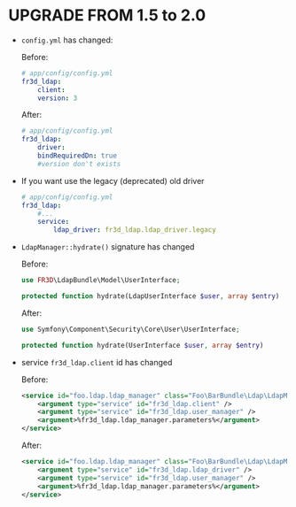 UPGRADE FROM 1.5 to 2.0
=======================

* `config.yml` has changed:

    Before:
    ```yaml
    # app/config/config.yml
    fr3d_ldap:
        client:
        version: 3
    ```

    After:
    ```yaml
    # app/config/config.yml
    fr3d_ldap:
        driver:
        bindRequiredDn: true
        #version don't exists
    ```

* If you want use the legacy (deprecated) old driver

    ```yaml
    # app/config/config.yml
    fr3d_ldap:
        #...
        service:
            ldap_driver: fr3d_ldap.ldap_driver.legacy
    ```

* `LdapManager::hydrate()` signature has changed

    Before:
    ```php
    use FR3D\LdapBundle\Model\UserInterface;
    
    protected function hydrate(LdapUserInterface $user, array $entry)
    ```
    After:
    ```php
    use Symfony\Component\Security\Core\User\UserInterface;
    
    protected function hydrate(UserInterface $user, array $entry)
    ```

* service `fr3d_ldap.client` id has changed

    Before:
    ```xml
    <service id="foo.ldap.ldap_manager" class="Foo\BarBundle\Ldap\LdapManager">
        <argument type="service" id="fr3d_ldap.client" />
        <argument type="service" id="fr3d_ldap.user_manager" />
        <argument>%fr3d_ldap.ldap_manager.parameters%</argument>
    </service>
    ```

    After:
    ```xml
    <service id="foo.ldap.ldap_manager" class="Foo\BarBundle\Ldap\LdapManager">
        <argument type="service" id="fr3d_ldap.ldap_driver" />
        <argument type="service" id="fr3d_ldap.user_manager" />
        <argument>%fr3d_ldap.ldap_manager.parameters%</argument>
    </service>
    ```
